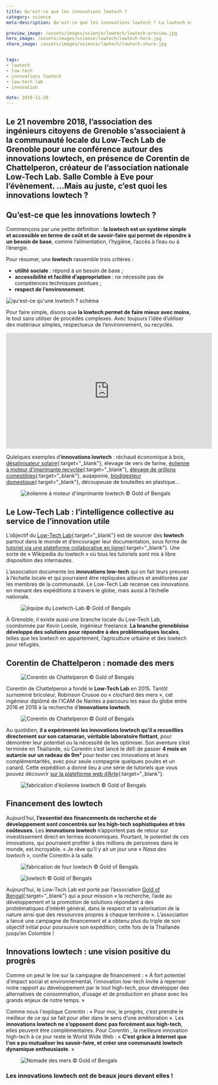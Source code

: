 ```yaml
---
title: Qu'est-ce que les innovations lowtech ?
category: science
meta-description: Qu'est-ce que les innovations lowtech ? La lowtech est un système simple et accessible en terme de coût et de savoir-faire qui permet de répondre à un besoin de base, comme l’alimentation, l’hygiène, l’accès à l’eau ou à l’énergie.

preview_image: /assets/images/science/lowtech/lowtech-preview.jpg
hero_image: /assets/images/science/lowtech/lowtech-hero.jpg
share_image: /assets/images/science/lowtech/lowtech-share.jpg


tags:
- lowtech
- low-tech
- innovations lowtech
- low-tech lab
- innovation

date: 2018-11-28
---
```


<h2 class="is-chapo">Le 21 novembre 2018, l’association des ingénieurs citoyens de Grenoble s’associaient à la communauté locale du Low-Tech Lab de Grenoble pour une conférence autour des innovations lowtech, en présence de Corentin de Chattelperon, créateur de l’association nationale Low-Tech Lab. Salle Comble à Eve pour l’évènement. ...Mais au juste, c’est quoi les innovations lowtech ?</h2> 

## Qu’est-ce que les innovations lowtech ?

Commençons par une petite définition : **la lowtech est un système simple et accessible en terme de coût et de savoir-faire qui permet de répondre à un besoin de base**, comme l’alimentation, l’hygiène, l’accès à l’eau ou à l’énergie.

Pour résumer, une **lowtech** rassemble trois critères :
- **utilité sociale** : répond à un besoin de base ;
- **accessibilité et facilité d’appropriation** : ne nécessite pas de compétences techniques pointues ;
- **respect de l’environnement**.

![qu'est-ce qu'une lowtech ? schéma](/assets/images/science/lowtech/lowtech1.png)

Pour faire simple, disons que **la lowtech permet de faire mieux avec moins**, le tout sans utiliser de procédés complexes. Avec toujours l’idée d’utiliser des matériaux simples, respectueux de l’environnement, ou recyclés.

<iframe width="560" height="315" src="https://www.youtube.com/embed/SfGORMt0nGQ" frameborder="0" allow="accelerometer; autoplay; encrypted-media; gyroscope; picture-in-picture" allowfullscreen></iframe>

Qulelques exemples d’**innovations lowtech** : réchaud économique à bois, [désalinisateur solaire](http://lowtechlab.org/wiki/Dessalinisateur_solaire_autonome){:target="_blank"}, élevage de vers de farine, [éolienne à moteur d’imprimante recyclée](http://lowtechlab.org/wiki/L%27%C3%A9olienne){:target="_blank"}, [élevage de grillons comestibles](http://lowtechlab.org/wiki/Elevage_de_grillons_comestibles){:target="_blank"}, auqaponie, [biodigesteur domestique](http://lowtechlab.org/wiki/Biodigesteur_domestique){:target="_blank"}, découpeuse de bouteilles en plastique…   

<figure class="image">
    <img src="/assets/images/science/lowtech/lowtech2.png" alt="éolienne à moteur d'imprimante lowtech">
    <span class="is-credits">© Gold of Bengals</span>
</figure>

## Le Low-Tech Lab : l’intelligence collective au service de l’innovation utile

L’objectif du [Low-Tech Lab](http://lowtechlab.org/wiki/Accueil){:target="_blank"} est de sourcer des **lowtech** partout dans le monde et d’encourager leur documentation, sous forme de [tutoriel via une plateforme collaborative en ligne](http://lowtechlab.org/wiki/Explore){:target="_blank"}. Une sorte de « Wikipedia du lowtech » où tous les tutoriels sont mis à libre disposition des internautes.

L’association documente les **innovations low-tech** qui on fait leurs preuves à l’échelle locale et qui pourraient être répliquées ailleurs et améliorées par les membres de la communauté. Le Low-Tech Lab recense ces innovations en menant des expéditions à travers le globe, mais aussi à l’échelle nationale. 

<figure class="image">
    <img src="/assets/images/science/lowtech/lowtech3.png" alt="équipe du Lowtech-Lab">
    <span class="is-credits">© Gold of Bengals</span>
</figure>

À Grenoble, il existe aussi une branche locale du Low-Tech Lab, coordonnée par Kevin Loesle, ingénieur freelance. **La branche grenobloise développe des solutions pour répondre à des problématiques locales**, telles que les lowtech en appartement, l’agriculture urbaine et des lowtech pour réfugiés.

## Corentin de Chattelperon : nomade des mers

<figure class="image">
    <img src="/assets/images/science/lowtech/lowtech4.png" alt="Corentin de Chattelperon">
    <span class="is-credits">© Gold of Bengals</span>
</figure>

Corentin de Chattelperon a fondé le **Low-Tech Lab** en 2015. Tantôt surnommé bricoleur, Robinson Crusoe ou « clochard des mers », cet ingénieur diplômé de l'ICAM de Nantes a parcouru les eaux du globe entre 2016 et 2018 à la recherche d’**innovations lowtech**. 

<figure class="image">
    <img src="/assets/images/science/lowtech/lowtech5.png" alt="Corentin de Chattelperon">
    <span class="is-credits">© Gold of Bengals</span>
</figure>

Au quotidien, **il a expérimenté les innovations lowtech qu’il a recueillies directement sur son catamaran, véritable laboratoire flottant**, pour démontrer leur potentiel ou la nécessité de les optimiser. Son aventure s’est terminée en Thaïlande, où Corentin s’est lancé le défi de passer **4 mois en autarcie sur un radeau de 9m²** pour tester ces innovations et leurs complémentarités, avec pour seule compagnie quelques poules et un canard. Cette expédition a donné lieu à une série de tutoriels que vous pouvez découvrir [sur la plateforme web d’Arte](https://www.arte.tv/fr/videos/RC-014864/nomade-des-mers-les-tutos/){:target="_blank"}. 

<figure class="image">
    <img src="/assets/images/science/lowtech/lowtech6.png" alt="fabrication d'éolienne lowtech">
    <span class="is-credits">© Gold of Bengals</span>
</figure>

## Financement des lowtech

Aujourd’hui, **l’essentiel des financements de recherche et de développement sont concentrés sur les high-tech sophistiquées et très coûteuses**. Les **innovations lowtech** n’apportent pas de retour sur investissement direct en termes économiques. Pourtant, le potentiel de ces innovations, qui pourraient profiter à des millions de personnes dans le monde, est incroyable. « Je rêve qu’il y ait un jour une « *Nasa des lowtech* », confie Corentin à la salle. 

<figure class="image">
    <img src="/assets/images/science/lowtech/lowtech7.png" alt="fabrication de four lowtech">
    <span class="is-credits">© Gold of Bengals</span>
</figure>

<figure class="image">
    <img src="/assets/images/science/lowtech/lowtech8.png" alt="lowtech">
    <span class="is-credits">© Gold of Bengals</span>
</figure>

Aujourd’hui, le Low-Tech Lab est porté par l’association [Gold of Bengal](http://goldofbengal.com/){:target="_blank"} qui a pour mission « la recherche, l’aide au développement et la promotion de solutions répondant à des problématiques d’intérêt général, dans le respect et la valorisation de la nature ainsi que des ressources propres à chaque territoire ». L’association a lancé une campagne de financement et a obtenu plus du triple de son objectif initial pour poursuivre son expédition, cette fois de la Thaïlande jusqu’en Colombie !

## Innovations lowtech : une vision positive du progrès 

Comme on peut le lire sur la campagne de financement : « À fort potentiel d’impact social et environnemental, l’innovation low-tech invite à repenser notre rapport au développement par le tout high-tech, pour développer des alternatives de consommation, d’usage et de production en phase avec les grands enjeux de notre temps. »  

Comme nous l'explique Corentin : « Pour moi, le progrès, c’est prendre le meilleur de ce qui se fait pour aller dans le sens d’une amélioration ». Les **innovations lowtech ne s’opposent donc pas forcément aux high-tech**, elles peuvent être complémentaires. Pour Corentin , la meilleure innovation high-tech à ce jour reste le World Wide Web : « **C’est grâce à Internet que l'on a pu mutualiser les savoir-faire, et créer une communauté lowtech dynamique enthousiaste**. » 

<figure class="image">
    <img src="/assets/images/science/lowtech/lowtech9.png" alt="Nomade des mers">
    <span class="is-credits">© Gold of Bengals</span>
</figure>

### Les innovations lowtech ont de beaux jours devant elles !